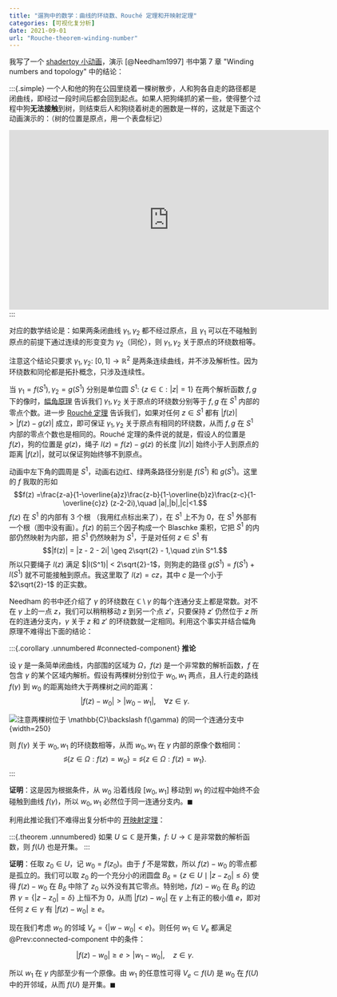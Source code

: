 ```yaml
---
title: "遛狗中的数学：曲线的环绕数、Rouché 定理和开映射定理"
categories: [可视化复分析]
date: 2021-09-01
url: "Rouche-theorem-winding-number"
---
```

我写了一个 [shadertoy 小动画](https://www.shadertoy.com/view/fdK3RD)，演示 [@Needham1997] 书中第 7 章 "Winding numbers and topology" 中的结论：

<!--more-->

:::{.simple}
一个人和他的狗在公园里绕着一棵树散步，人和狗各自走的路径都是闭曲线，即经过一段时间后都会回到起点。如果人把狗绳抓的紧一些，使得整个过程中狗**无法接触**到树，则结束后人和狗绕着树走的圈数是一样的，这就是下面这个动画演示的：（树的位置是原点，用一个表盘标记）

<iframe width="640" height="360" frameborder="0" src="https://www.shadertoy.com/embed/fdK3RD?gui=true&t=10&paused=true&muted=false" allowfullscreen></iframe>
:::

对应的数学结论是：如果两条闭曲线 $\gamma_1,\gamma_2$ 都不经过原点，且 $\gamma_1$ 可以在不碰触到原点的前提下通过连续的形变变为 $\gamma_2$（同伦），则 $\gamma_1,\gamma_2$ 关于原点的环绕数相等。

注意这个结论只要求 $\gamma_1,\gamma_2\colon\ [0,1]\to\mathbb{R}^2$ 是两条连续曲线，并不涉及解析性。因为环绕数和同伦都是拓扑概念，只涉及连续性。

当 $\gamma_1=f(S^1),\gamma_2=g(S^1)$ 分别是单位圆 $S^1\colon\ \{z\in\mathbb{C}:|z|=1\}$ 在两个解析函数 $f,g$ 下的像时，[幅角原理](https://en.wikipedia.org/wiki/Argument_principle) 告诉我们 $\gamma_1,\gamma_2$ 关于原点的环绕数分别等于 $f,g$ 在 $S^1$ 内部的零点个数。进一步 [Rouché 定理](https://en.wikipedia.org/wiki/Rouch%C3%A9%27s_theorem) 告诉我们，如果对任何 $z\in S^1$ 都有 $|f(z)|>|f(z)-g(z)|$ 成立，即可保证 $\gamma_1,\gamma_2$ 关于原点有相同的环绕数，从而 $f,g$ 在 $S^1$ 内部的零点个数也是相同的。Rouché 定理的条件说的就是，假设人的位置是 $f(z)$，狗的位置是 $g(z)$，绳子 $l(z)=f(z)-g(z)$ 的长度 $|l(z)|$ 始终小于人到原点的距离 $|f(z)|$，就可以保证狗始终够不到原点。

动画中左下角的圆周是 $S^1$，动画右边红、绿两条路径分别是 $f(S^1)$ 和 $g(S^1)$。这里的 $f$ 我取的形如
$$f(z) =\frac{z-a}{1-\overline{a}z}\frac{z-b}{1-\overline{b}z}\frac{z-c}{1-\overline{c}z} (z-2-2i),\quad |a|,|b|,|c|<1.$$
$f(z)$ 在 $S^1$ 的内部有 3 个根 （我用红点标出来了），在 $S^1$ 上不为 0，在 $S^1$ 外部有一个根（图中没有画）。$f(z)$ 的前三个因子构成一个 Blaschke 乘积，它把 $S^1$ 的内部仍然映射为内部，把 $S^1$ 仍然映射为 $S^1$，于是对任何 $z\in S^1$ 有
$$|f(z)| = |z - 2 - 2i| \geq 2\sqrt{2} - 1,\quad z\in S^1.$$
所以只要绳子 $l(z)$ 满足 $|l(S^1)| < 2\sqrt{2}-1$，则狗走的路径 $g(S^1)=f(S^1)+l(S^1)$ 就不可能接触到原点。我这里取了 $l(z) = cz$，其中 $c$ 是一个小于 $2\sqrt{2}-1$ 的正实数。

Needham 的书中还介绍了 $\gamma$ 的环绕数在 $\mathbb{C}\setminus\gamma$ 的每个连通分支上都是常数。对不在 $\gamma$ 上的一点 $z$，我们可以稍稍移动 $z$ 到另一个点 $z'$，只要保持 $z'$ 仍然位于 $z$ 所在的连通分支内，$\gamma$ 关于 $z$ 和 $z'$ 的环绕数就一定相同。利用这个事实并结合幅角原理不难得出下面的结论：

:::{.corollary .unnumbered #connected-component}
**推论**

设 $\gamma$ 是一条简单闭曲线，内部围的区域为 $\Omega$，$f(z)$ 是一个非常数的解析函数，$f$ 在包含 $\gamma$ 的某个区域内解析。假设有两棵树分别位于 $w_0,\,w_1$ 两点，且人行走的路线 $f(\gamma)$ 到 $w_0$ 的距离始终大于两棵树之间的距离：
$$|f(z)-w_0| > |w_0-w_1|,\quad\forall z\in\gamma.$$

![注意两棵树位于 $\mathbb{C}\backslash f(\gamma)$ 的同一个连通分支中](/images/rouche/winding_number.svg){width=250}

则 $f(\gamma)$ 关于 $w_0,w_1$ 的环绕数相等，从而 $w_0,w_1$ 在 $\gamma$ 内部的原像个数相同：
$$\sharp\{z\in \Omega: f(z)=w_0\} = \sharp\{z\in \Omega: f(z)=w_1\}.$$
:::

**证明**：这是因为根据条件，从 $w_0$ 沿着线段 $[w_0,w_1]$ 移动到 $w_1$ 的过程中始终不会碰触到曲线 $f(\gamma)$，所以 $w_0,w_1$ 必然位于同一连通分支内。$\blacksquare$

利用此推论我们不难得出复分析中的 [开映射定理](https://en.wikipedia.org/wiki/Open_mapping_theorem_(complex_analysis))：

:::{.theorem .unnumbered}
如果 $U\subseteq\mathbb{C}$ 是开集，$f\colon\ U\to\mathbb{C}$ 是非常数的解析函数，则 $f(U)$ 也是开集。
:::

**证明**：任取 $z_0\in U$，记 $w_0=f(z_0)$。由于 $f$ 不是常数，所以 $f(z)-w_0$ 的零点都是孤立的。我们可以取 $z_0$ 的一个充分小的闭圆盘 $B_\delta=\{z\in U\mid |z-z_0|\leq\delta\}$ 使得 $f(z)-w_0$ 在 $B_\delta$ 中除了 $z_0$ 以外没有其它零点。特别地，$f(z)-w_0$ 在 $B_\delta$ 的边界 $\gamma =\{|z-z_0|=\delta\}$ 上恒不为 0，从而 $|f(z)-w_0|$ 在 $\gamma$ 上有正的极小值 $e$，即对任何 $z\in\gamma$ 有 $|f(z)-w_0|\geq e$。

现在我们考虑 $w_0$ 的邻域 $V_e=\{|w-w_0|<e\}$。则任何 $w_1\in V_e$ 都满足 @Prev:connected-component 中的条件：

$$|f(z)- w_0| \geq e > |w_1-w_0|,\quad z\in \gamma.$$

所以 $w_1$ 在 $\gamma$ 内部至少有一个原像。由 $w_1$ 的任意性可得 $V_e\subset f(U)$ 是 $w_0$ 在 $f(U)$ 中的开邻域，从而 $f(U)$ 是开集。$\blacksquare$